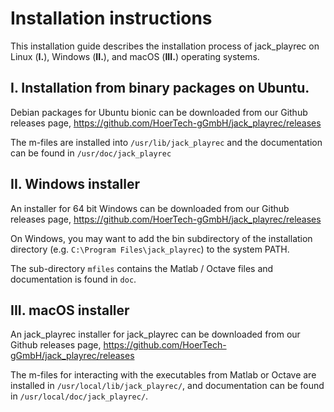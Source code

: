 # Installation instructions

This installation guide describes the installation process of jack_playrec on
Linux (__I.__), Windows (__II.__), and macOS (__III.__) operating systems.

## I. Installation from binary packages on Ubuntu.

Debian packages for Ubuntu bionic can be downloaded from our
Github releases page, https://github.com/HoerTech-gGmbH/jack_playrec/releases

The m-files are installed into `/usr/lib/jack_playrec` and the documentation
can be found in `/usr/doc/jack_playrec`

## II. Windows installer

An installer for 64 bit Windows can be downloaded from our
Github releases page, https://github.com/HoerTech-gGmbH/jack_playrec/releases

On Windows, you may want to add the bin subdirectory of the installation 
directory (e.g. `C:\Program Files\jack_playrec`) to the system PATH.

The sub-directory `mfiles` contains the Matlab / Octave files and
documentation is found in `doc`.

## III. macOS installer

An jack_playrec installer for jack_playrec can be downloaded from our
Github releases page, https://github.com/HoerTech-gGmbH/jack_playrec/releases

The m-files for interacting with the executables from Matlab or Octave are 
installed in `/usr/local/lib/jack_playrec/`, and documentation can be
found in `/usr/local/doc/jack_playrec/`.
